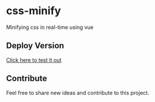 # css-minify
 Minifying css in real-time using vue

## Deploy Version
[Click here to test it out](https://rafaelfaustini.com.br/minify/)

## Contribute
Feel free to share new ideas and contribute to this project.
